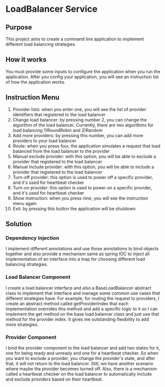 # LoadBalancer Service
## Purpose
This project aims to create a command line application to implement different load balancing strategies.

## How it works
You must provide some inputs to configure the application when you run the application. After you config your application, you will see an instruction list of how the application works.

## Instruction Menu
1. Provider lists: when you enter one, you will see the list of provider identifiers that registered to the load balancer
2. Change load balancer: by pressing number 2, you can change the algorithm of the load balancer. Currently, there are two algorithms for load balancing 1)RoundRobin and 2)Random
3. Add more providers: by pressing this number, you can add more providers to your load balancer
4. Route: when you press four, the application simulates a request that load balanced from the load balancer to the provider
5. Manual exclude provider: with this option, you will be able to exclude a provider that registered to the load balancer
6. Manual include provider: with this option, you will be able to include a provider that registered to the load balancer
7. Turn-off provider: this option is used to power off a specific provider, and it's used for heartbeat checker
8. Turn-on provider: this option is used to power on a specific provider, and it's used for heartbeat checker
9. Show instruction: when you press nine, you will see the instruction menu again
10. Exit: by pressing this button the application will be shutdown

## Solution
### Dependency Injection
I implement different annotations and use those annotations to bind objects together and also provide a mechanism same as
spring IOC to inject all implementation of an interface into a map for choosing different load balancing strategies.
### Load Balancer Component
I create a load balancer interface and also a BaseLoadBalancer abstract class to implement that interface and manage some
common use cases that different strategies have. For example, for routing the request to providers, I create an abstract
method called getProviderIndex that each implementation overrides this method and add a specific logic to it so I can 
implement the get method on the base load balancer class and just use that method for the provider index. It gives me 
outstanding flexibility to add more strategies.
### Provider Component
I bind the provider component to the load balancer and add two states for it, one for being ready and unready and one 
for a heartbeat checker. So when you want to exclude a provider, you change the provider's state, and after that, 
it will not return to the load balancer. Still, we have another scenario where maybe the provider becomes turned off. 
Also, there is a mechanism called a heartbeat checker on the load balancer to automatically include and exclude 
providers based on their heartbeat.

